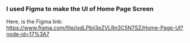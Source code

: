
### I used Figma to make the UI of Home Page Screen

Here, is the Figma link:
https://www.figma.com/file/jxdLPbij3eZVLRn3C5N7SZ/Home-Page-UI?node-id=17%3A7
